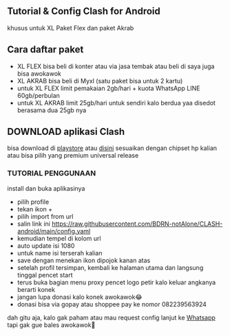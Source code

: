 ## Tutorial &amp; Config Clash for Android
khusus untuk XL Paket Flex dan paket Akrab

## Cara daftar paket
- XL FLEX bisa beli di konter atau via jasa tembak atau beli di saya juga bisa awokawok
- XL AKRAB bisa beli di Myxl (satu paket bisa untuk 2 kartu)
- untuk XL FLEX limit pemakaian 2gb/hari + kuota WhatsApp LINE 60gb/perbulan
- untuk XL AKRAB limit 25gb/hari untuk sendiri kalo berdua yaa disedot berasama dua 25gb nya
## DOWNLOAD aplikasi Clash
bisa download di <a href="https://play.google.com/store/apps/details?id=com.github.kr328.clash">playstore</a> atau <a href="https://github.com/Kr328/ClashForAndroid/releases">disini</a>
sesuaikan dengan chipset hp kalian atau bisa pilih yang premium universal release
### TUTORIAL PENGGUNAAN
install dan buka aplikasinya
- pilih profile
- tekan ikon +
- pilih import from url
- salin link ini https://raw.githubusercontent.com/BDRN-notAlone/CLASH-android/main/config.yaml
- kemudian tempel di kolom url
- auto update isi 1080
- untuk name isi terserah kalian
- save dengan menekan ikon dipojok kanan atas
- setelah profil tersimpan, kembali ke halaman utama dan langsung tinggal pencet start 
- terus buka bagian menu proxy pencet logo petir kalo keluar angkanya berarti konek
- jangan lupa donasi kalo konek awokawok😂
- donasi bisa via gopay atau shoppee pay ke nomor 082239563924


dah gitu aja, kalo gak paham atau mau request config lanjut ke <a href="https://wa.me/6285654602469">Whatsapp</a>
tapi gak gue bales awokawok🤣
